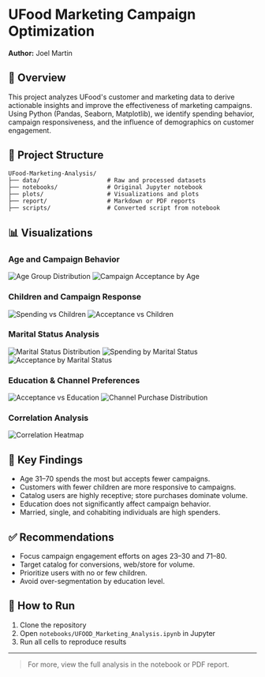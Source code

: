 
# UFood Marketing Campaign Optimization

**Author:** Joel Martin

## 📘 Overview

This project analyzes UFood's customer and marketing data to derive actionable insights and improve the effectiveness of marketing campaigns. Using Python (Pandas, Seaborn, Matplotlib), we identify spending behavior, campaign responsiveness, and the influence of demographics on customer engagement.

## 📁 Project Structure

```
UFood-Marketing-Analysis/
├── data/                   # Raw and processed datasets
├── notebooks/              # Original Jupyter notebook
├── plots/                  # Visualizations and plots
├── report/                 # Markdown or PDF reports
├── scripts/                # Converted script from notebook
```

## 📊 Visualizations

### Age and Campaign Behavior
![Age Group Distribution](plots/age_group_distribution.png)
![Campaign Acceptance by Age](plots/campaign_acceptance_by_age.png)

### Children and Campaign Response
![Spending vs Children](plots/spending_vs_children.png)
![Acceptance vs Children](plots/acceptance_vs_children.png)

### Marital Status Analysis
![Marital Status Distribution](plots/marital_status_distribution.png)
![Spending by Marital Status](plots/spending_by_marital_status.png)
![Acceptance by Marital Status](plots/acceptance_by_marital_status.png)

### Education & Channel Preferences
![Acceptance vs Education](plots/acceptance_vs_education.png)
![Channel Purchase Distribution](plots/channel_purchase_distribution.png)

### Correlation Analysis
![Correlation Heatmap](plots/correlation_heatmap.png)

## 🧠 Key Findings

- Age 31–70 spends the most but accepts fewer campaigns.
- Customers with fewer children are more responsive to campaigns.
- Catalog users are highly receptive; store purchases dominate volume.
- Education does not significantly affect campaign behavior.
- Married, single, and cohabiting individuals are high spenders.

## ✅ Recommendations

- Focus campaign engagement efforts on ages 23–30 and 71–80.
- Target catalog for conversions, web/store for volume.
- Prioritize users with no or few children.
- Avoid over-segmentation by education level.

## 🚀 How to Run

1. Clone the repository
2. Open `notebooks/UFOOD_Marketing_Analysis.ipynb` in Jupyter
3. Run all cells to reproduce results

---

> For more, view the full analysis in the notebook or PDF report.
